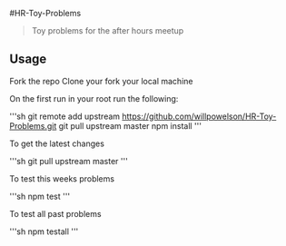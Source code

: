 #HR-Toy-Problems

>Toy problems for the after hours meetup

## Usage

Fork the repo
Clone your fork your local machine

On the first run in your root run the following:

'''sh
git remote add upstream https://github.com/willpowelson/HR-Toy-Problems.git
git pull upstream master
npm install
'''

To get the latest changes

'''sh
git pull upstream master
'''

To test this weeks problems

'''sh
npm test
'''

To test all past problems

'''sh
npm testall
'''